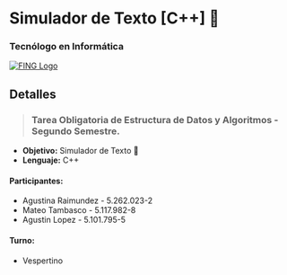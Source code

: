# Simulador de Texto  [C++] 📝
### Tecnólogo en Informática
[![FING Logo](https://www.fing.edu.uy/sites/default/files/inline-images/logofing.png)](https://www.fing.edu.uy/sites/default/files/inline-images/logofing.png)



## Detalles

> ### Tarea Obligatoria de Estructura de Datos y Algoritmos - Segundo Semestre.

- **Objetivo:** Simulador de Texto 📝
- **Lenguaje:** C++ 

#### Participantes: 

- Agustina Raimundez - 5.262.023-2 
- Mateo Tambasco - 5.117.982-8 
- Agustin Lopez - 5.101.795-5

#### Turno: 

- Vespertino
